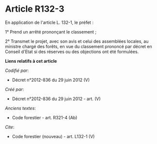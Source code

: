 # Article R132-3

En application de l'article L. 132-1, le préfet :

1° Prend un arrêté prononçant le classement ;

2° Transmet le projet, avec son avis et celui des assemblées locales, au ministre chargé des forêts, en vue du classement
prononcé par décret en Conseil d'Etat si des réserves ou des objections ont été formulées.

**Liens relatifs à cet article**

_Codifié par_:

  - Décret n°2012-836 du 29 juin 2012 (V)

_Créé par_:

  - Décret n°2012-836 du 29 juin 2012 - art. (V)

_Anciens textes_:

  - Code forestier - art. R321-4 (Ab)

_Cite_:

  - Code forestier (nouveau) - art. L132-1 (V)
